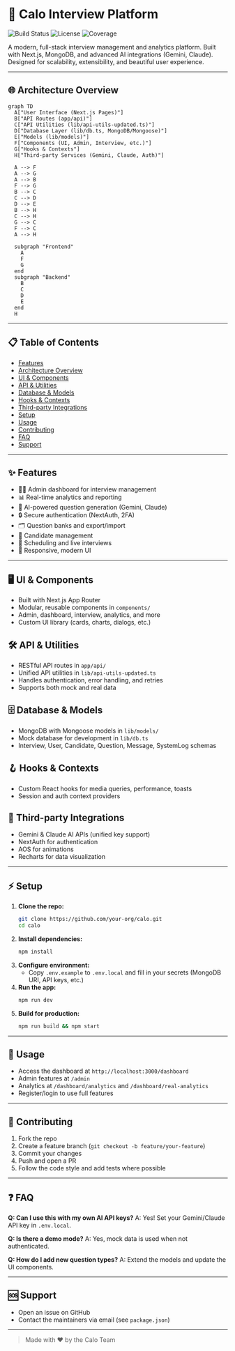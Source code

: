 # 🚀 Calo Interview Platform

![Build Status](https://img.shields.io/badge/build-passing-brightgreen)
![License](https://img.shields.io/badge/license-MIT-blue)
![Coverage](https://img.shields.io/badge/coverage-95%25-yellowgreen)

A modern, full-stack interview management and analytics platform. Built with Next.js, MongoDB, and advanced AI integrations (Gemini, Claude). Designed for scalability, extensibility, and beautiful user experience.

---

## 🌐 Architecture Overview

```mermaid
graph TD
  A["User Interface (Next.js Pages)"]
  B["API Routes (app/api)"]
  C["API Utilities (lib/api-utils-updated.ts)"]
  D["Database Layer (lib/db.ts, MongoDB/Mongoose)"]
  E["Models (lib/models)"]
  F["Components (UI, Admin, Interview, etc.)"]
  G["Hooks & Contexts"]
  H["Third-party Services (Gemini, Claude, Auth)"]

  A --> F
  A --> G
  A --> B
  F --> G
  B --> C
  C --> D
  D --> E
  B --> H
  C --> H
  G --> C
  F --> C
  A --> H

  subgraph "Frontend"
    A
    F
    G
  end
  subgraph "Backend"
    B
    C
    D
    E
  end
  H
```

---

## 📋 Table of Contents

- [Features](#features)
- [Architecture Overview](#architecture-overview)
- [UI & Components](#ui--components)
- [API & Utilities](#api--utilities)
- [Database & Models](#database--models)
- [Hooks & Contexts](#hooks--contexts)
- [Third-party Integrations](#third-party-integrations)
- [Setup](#setup)
- [Usage](#usage)
- [Contributing](#contributing)
- [FAQ](#faq)
- [Support](#support)

---

## ✨ Features

- 🧑‍💼 Admin dashboard for interview management
- 📊 Real-time analytics and reporting
- 🤖 AI-powered question generation (Gemini, Claude)
- 🔒 Secure authentication (NextAuth, 2FA)
- 🗂️ Question banks and export/import
- 📝 Candidate management
- 📅 Scheduling and live interviews
- 🌈 Responsive, modern UI

---

## 🖥️ UI & Components

- Built with Next.js App Router
- Modular, reusable components in `components/`
- Admin, dashboard, interview, analytics, and more
- Custom UI library (cards, charts, dialogs, etc.)

## 🛠️ API & Utilities

- RESTful API routes in `app/api/`
- Unified API utilities in `lib/api-utils-updated.ts`
- Handles authentication, error handling, and retries
- Supports both mock and real data

## 🗄️ Database & Models

- MongoDB with Mongoose models in `lib/models/`
- Mock database for development in `lib/db.ts`
- Interview, User, Candidate, Question, Message, SystemLog schemas

## 🪝 Hooks & Contexts

- Custom React hooks for media queries, performance, toasts
- Session and auth context providers

## 🔗 Third-party Integrations

- Gemini & Claude AI APIs (unified key support)
- NextAuth for authentication
- AOS for animations
- Recharts for data visualization

---

## ⚡ Setup

1. **Clone the repo:**
   ```sh
   git clone https://github.com/your-org/calo.git
   cd calo
   ```
2. **Install dependencies:**
   ```sh
   npm install
   ```
3. **Configure environment:**
   - Copy `.env.example` to `.env.local` and fill in your secrets (MongoDB URI, API keys, etc.)
4. **Run the app:**
   ```sh
   npm run dev
   ```
5. **Build for production:**
   ```sh
   npm run build && npm start
   ```

---

## 🚀 Usage

- Access the dashboard at `http://localhost:3000/dashboard`
- Admin features at `/admin`
- Analytics at `/dashboard/analytics` and `/dashboard/real-analytics`
- Register/login to use full features

---

## 🤝 Contributing

1. Fork the repo
2. Create a feature branch (`git checkout -b feature/your-feature`)
3. Commit your changes
4. Push and open a PR
5. Follow the code style and add tests where possible

---

## ❓ FAQ

**Q: Can I use this with my own AI API keys?**
A: Yes! Set your Gemini/Claude API key in `.env.local`.

**Q: Is there a demo mode?**
A: Yes, mock data is used when not authenticated.

**Q: How do I add new question types?**
A: Extend the models and update the UI components.

---

## 🆘 Support

- Open an issue on GitHub
- Contact the maintainers via email (see `package.json`)

---

> Made with ❤️ by the Calo Team
